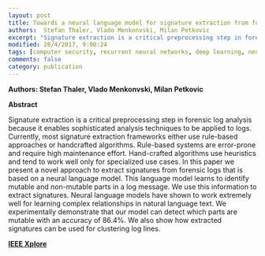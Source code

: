 ```yaml
---
layout: post
title: Towards a neural language model for signature extraction from forensic logs
authors:  Stefan Thaler, Vlado Menkonvski, Milan Petkovic
excerpt: "Signature extraction is a critical preprocessing step in forensic log analysis because it enables sophisticated analysis techniques to be applied to logs. Currently, most signature extraction frameworks either use rule-based approaches or handcrafted algorithms. Rule-based systems are error-prone and require high maintenance effort. Hand-crafted algorithms use heuristics and tend to work well only for specialized use cases. In this paper we present a novel approach to extract signatures from forensic logs that is based on a neural language model. This language model learns to identify mutable and non-mutable parts in a log message. We use this information to extract signatures. Neural language models..."
modified: 28/4/2017, 9:00:24
tags: [computer security, recurrent neural networks, deep learning, neural language model]
comments: false
category: publication
---
```


**Authors:  Stefan Thaler, Vlado Menkonvski, Milan Petkovic**

**Abstract** 

Signature extraction is a critical preprocessing step in forensic log analysis because it enables sophisticated analysis techniques to be applied to logs. Currently, most signature extraction frameworks either use rule-based approaches or handcrafted algorithms. Rule-based systems are error-prone and require high maintenance effort. Hand-crafted algorithms use heuristics and tend to work well only for specialized use cases. In this paper we present a novel approach to extract signatures from forensic logs that is based on a neural language model. This language model learns to identify mutable and non-mutable parts in a log message. We use this information to extract signatures. Neural language models have shown to work extremely well for learning complex relationships in natural language text. We experimentally demonstrate that our model can detect which parts are mutable with an accuracy of 86.4%. We also show how extracted signatures can be used for clustering log lines.


**[IEEE Xplore](http://ieeexplore.ieee.org/document/7916497/)**
